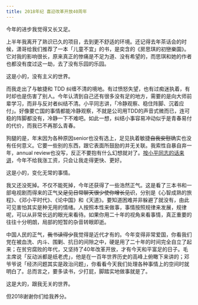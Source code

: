 ```yaml
---
title: 2018年纪 喜迎改革开放40周年
---
```


今年的进步我觉得又长又足。

上半年我离开了熟识已久的项目，去到更不舒适的环境。还记得去年茶话会的时候，潇哥给我们推荐了一本「儿童不宜」的书，是奕含的《房思琪的初戀樂園》。它对我的影响很长，原来真正的惨痛是不足为道、没有希望的，而思琪和她的作者也都没有度过这一劫，去了没有乐园的乐园。

这是小的，没有主义的世界。

而我走出了与敏捷和 TDD 纠缠不清的境地。有过愤怒失望，也有过痴迷执着，有时却也是伤害了别人。今年认清到自己还有很多没有足的地方，需要的是向大师前辈学习，而非与反对者纠结不清。小平同志讲，「冷静观察、稳住阵脚、沉着应付」。好像要亡国的事情都能冷静观察，不就是公司用TDD的声音式微而已，连可稳的阵脚都没有，冷静一下不难吧。如此一想，纠结小事容易冲动似乎是青春易付的代价，而我已不再那么青春。

狗腿的是，年末因为各种原因senior也没有选上，足见执着敏捷~~自我安慰~~确实也没有任何意义。它要一些别的东西，跟它表面所鼓励的并无关联。我索性自暴自弃一年，annual review也没写，反正不要抱有什么幻想就对了。[按小平同志的话来讲](https://youtu.be/10_ETEkkLHY?t=54)，今年不给我涨工资，只会让我走得更快、更好。

这是小的，变化无常的事情。

我又还没死掉。不仅不能死掉，今年还获得了一些浩然正气。这是看了三本书和一部电视剧而得来的正气~~又足见日常聊天很少使你增长见识~~，分别是《心智成熟的旅程》、《邓小平时代》、《论中国》和《天道》。要知道困难并非躲避了就没有，由此可见害怕其实是种无用的情绪。人按照本性来做事，事情按照规律来发展，规律呢，可以从非常长远的眼光来看待。如果你用二十年的视角来看事情，真正重要的往往十分明朗，局部的短暂的杂音转眼即逝。

中国人民的正气，~~我书读得少~~我觉得是近代才有的。今年变得非常爱国，你看我们党在被血洗、内斗、围剿、抗日的间隙之中，硬是用了二十年的时间完全自立了起来；在贫穷腐败的年代，又坚持了40年改革开放，才有今天和平富足的日子。毛主席说「反动派都是纸老虎」，他是在一百年世界历史的高峰上俯瞰下来讲的；邓爷爷说「经济问题其实是政治问题」，你看看今天我们处理各种事情上的空间时就明白了。总而言之，要多读书，少打屁，脚踏实地做事就是了。

这是大的，跟我无关的世界。

但2018谢谢你们给我养分。
